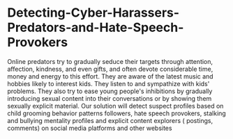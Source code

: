 # Detecting-Cyber-Harassers-Predators-and-Hate-Speech-Provokers

Online predators try to gradually seduce their targets through attention, affection, kindness, and even gifts, and often devote considerable time, money and energy to this effort. They are aware of the latest music and hobbies likely to interest kids. They listen to and sympathize with kids' problems. They also try to ease young people's inhibitions by gradually introducing sexual content into their conversations or by showing them sexually explicit material. Our solution will detect suspect profiles based on child grooming behavior patterns followers, hate speech provokers, stalking and bullying mentality profiles and explicit content explorers ( postings, comments) on social media platforms and other websites
